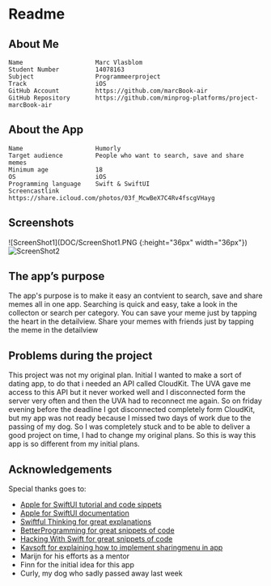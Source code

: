 # Readme

## About Me
    Name                    Marc Vlasblom
    Student Number          14078163
    Subject                 Programmeerproject 
    Track                   iOS
    GitHub Account          https://github.com/marcBook-air
    GitHub Repository       https://github.com/minprog-platforms/project-marcBook-air
## About the App
    Name                    Humorly
    Target audience         People who want to search, save and share memes
    Minimum age             18
    OS                      iOS
    Programming language    Swift & SwiftUI
    Screencastlink          https://share.icloud.com/photos/03f_McwBeX7C4Rv4fscgVHayg

## Screenshots
![ScreenShot1](DOC/ScreenShot1.PNG {:height="36px" width="36px"})
![ScreenShot2](DOC/ScreenShot1.PNG)

## The app’s purpose
The app's purpose is to make it easy an contvient to search, save and share memes all in one app.
Searching is quick and easy, take a look in the collecton or search per category. 
You can save your meme just by tapping the heart in the detailview. 
Share your memes with friends just by tapping the meme in the detailview

## Problems during the project
This project was not my original plan. Initial I wanted to make a sort of dating app, to do that i needed an API called CloudKit. The UVA gave me access to this API but it never worked well and I disconnected form the server very often and then the UVA had to reconnect me again. So on friday evening before the deadline I got disconnected completely form CloudKit, but my app was not ready because I missed two days of work due to the passing of my dog. So I was completely stuck and to be able to deliver a good project on time, I had to change my original plans. So this is way this app is so different from my initial plans.

## Acknowledgements
Special thanks goes to:
- [Apple for SwiftUI tutorial and code sippets](https://developer.apple.com/tutorials/swiftui)
- [Apple for SwiftUI documentation](https://developer.apple.com/documentation/swiftui/)
- [Swiftful Thinking for great explanations](https://www.youtube.com/c/swiftfulthinking)
- [BetterProgramming for great snippets of code](https://betterprogramming.pub)
- [Hacking With Swift for great snippets of code](https://www.hackingwithswift.com)
- [Kavsoft for explaining how to implement sharingmenu in app ](https://www.youtube.com/channel/UCsuV4MRk_aB291SrchUVb4w)   
- Marijn for his efforts as a mentor
- Finn for the initial idea for this app
- Curly, my dog who sadly passed away last week

